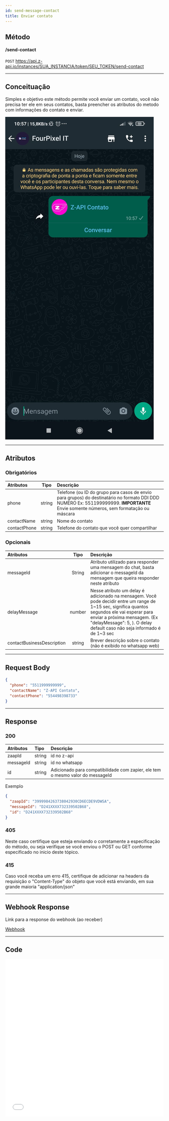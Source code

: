 ```yaml
---
id: send-message-contact
title: Enviar contato
---
```


## Método

#### /send-contact

`POST` https://api.z-api.io/instances/SUA_INSTANCIA/token/SEU_TOKEN/send-contact

---

## Conceituação

Simples e objetivo este método permite você enviar um contato, você não precisa ter ele em seus contatos, basta preencher os atributos do metodo com informações do contato e enviar.

![image](../../img/send-message-contact.jpeg)

---

## Atributos

### Obrigatórios

| Atributos | Tipo | Descrição |
| :-- | :-: | :-- |
| phone | string | Telefone (ou ID do grupo para casos de envio para grupos) do destinatário no formato DDI DDD NUMERO Ex: 551199999999. **IMPORTANTE** Envie somente números, sem formatação ou máscara |
| contactName | string | Nome do contato |
| contactPhone | string | Telefone do contato que você quer compartilhar |

### Opcionais

| Atributos | Tipo | Descrição |
| :-- | :-: | :-- |
| messageId | String | Atributo utilizado para responder uma mensagem do chat, basta adicionar o messageId da mensagem que queira responder neste atributo |
| delayMessage | number | Nesse atributo um delay é adicionado na mensagem. Você pode decidir entre um range de 1~15 sec, significa quantos segundos ele vai esperar para enviar a próxima mensagem. (Ex "delayMessage": 5, ). O delay default caso não seja informado é de 1~3 sec |
| contactBusinessDescription | string | Brever descrição sobre o contato (não é exibido no whatsapp web) |

---

## Request Body

```json
{
  "phone": "5511999999999",
  "contactName": "Z-API Contato",
  "contactPhone": "554498398733"
}
```

---

## Response

### 200

| Atributos | Tipo   | Descrição      |
| :-------- | :----- | :------------- |
| zaapId    | string | id no z-api    |
| messageId | string | id no whatsapp |
| id | string | Adicionado para compatibilidade com zapier, ele tem o mesmo valor do messageId |

Exemplo

```json
{
  "zaapId": "3999984263738042930CD6ECDE9VDWSA",
  "messageId": "D241XXXX732339502B68",
  "id": "D241XXXX732339502B68"
}
```

### 405

Neste caso certifique que esteja enviando o corretamente a especificação do método, ou seja verifique se você enviou o POST ou GET conforme especificado no inicio deste tópico.

### 415

Caso você receba um erro 415, certifique de adicionar na headers da requisição o "Content-Type" do objeto que você está enviando, em sua grande maioria "application/json"

---

## Webhook Response

Link para a response do webhook (ao receber)

[Webhook](../webhooks/on-message-received#exemplo-de-retorno-de-contato)

---

## Code

<iframe src="//api.apiembed.com/?source=https://raw.githubusercontent.com/Z-API/z-api-docs/main/json-examples/send-contact.json&targets=all" frameborder="0" scrolling="no" width="100%" height="500px" seamless></iframe>
